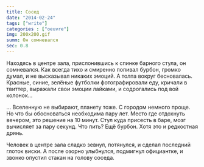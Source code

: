 ```yaml
---
title: Сосед
date: "2014-02-24"
tags: ["write"]
categories : ["oeuvre"]
img: 200x200.gif
summ: Он сомневался
sec: 0.8
--- 
```


Находясь в центре зала, прислонившись к спинке барного стула, он сомневался. Как всегда тихо и смиренно попивал бурбон, громко думал, и не высказывал никаких эмоций. А толпа вокруг бесновалась. Красные, синие, зелёные футболки фотографировали еду, кричали в твиттер, выражали свои эмоции лайками, и содрогались под вой колонок...  

... Вселенную не выбирают, планету тоже. С городом немного проще. Но что бы обосноваться необходима пару лет. Место где отдохнуть вечером, это решение на 10 минут. Стул куда присесть в баре, мозг вычисляет за пару секунд. Что пить? Ещё бурбон. Хотя это и редкостная дрянь.   
  
Человек в центре зала сладко зевнул, потянулся, и сделал последний глоток виски. А после озорно улыбнулся, подмигнул официантке, и звонко опустил стакан на голову соседа.
